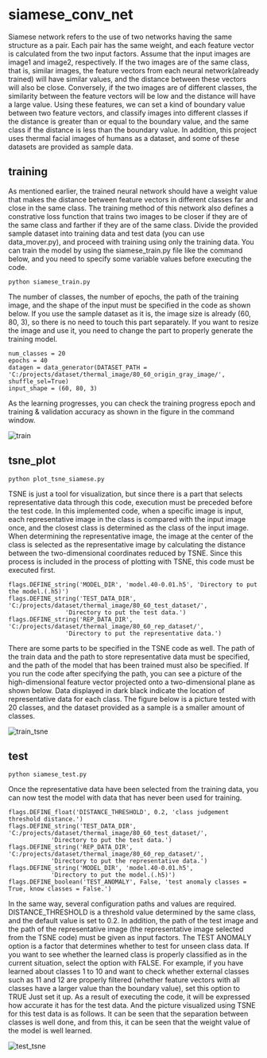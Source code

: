 # siamese_conv_net

Siamese network refers to the use of two networks having the same structure as a pair.
Each pair has the same weight, and each feature vector is calculated from the two input factors.
Assume that the input images are image1 and image2, respectively.
If the two images are of the same class, that is, similar images, the feature vectors from each neural network(already trained) will have similar values, 
and the distance between these vectors will also be close.
Conversely, if the two images are of different classes, the similarity between the feature vectors will be low and the distance will have a large value.
Using these features, we can set a kind of boundary value between two feature vectors,
and classify images into different classes if the distance is greater than or equal to the boundary value, 
and the same class if the distance is less than the boundary value.
In addition, this project uses thermal facial images of humans as a dataset, and some of these datasets are provided as sample data.

training  
-----------------------
As mentioned earlier, the trained neural network should have a 
weight value that makes the distance between feature vectors in different classes far and close in the same class.
The training method of this network also defines a constrative loss function that trains two images to be closer 
if they are of the same class and farther if they are of the same class.
Divide the provided sample dataset into training data and test data (you can use data_mover.py), and proceed with training using only the training data.
You can train the model by using the siamese_train.py file like the command below, and you need to specify some variable values before executing the code.

    python siamese_train.py


The number of classes, the number of epochs, the path of the training image, and the shape of the input must be specified in the code as shown below.
If you use the sample dataset as it is, the image size is already (60, 80, 3), so there is no need to touch this part separately. 
If you want to resize the image and use it, you need to change the part to properly generate the training model.

    num_classes = 20
    epochs = 40
    datagen = data_generator(DATASET_PATH = 'C:/projects/dataset/thermal_image/80_60_origin_gray_image/', shuffle_sel=True)
    input_shape = (60, 80, 3)
    
As the learning progresses, you can check the training progress epoch and training & validation accuracy as shown in the figure in the command window.  
  
![train](https://user-images.githubusercontent.com/84235639/119297708-76d94980-bc96-11eb-92e4-19286c51bae2.JPG)

tsne_plot
--------------------
    python plot_tsne_siamese.py  
    
TSNE is just a tool for visualization, but since there is a part that selects representative data through this code, execution must be preceded before the test code.
In this implemented code, when a specific image is input, each representative image in the class is compared with the input image once, 
and the closest class is determined as the class of the input image.
When determining the representative image,
the image at the center of the class is selected as the representative image by calculating the distance between the two-dimensional coordinates reduced by TSNE. 
Since this process is included in the process of plotting with TSNE, this code must be executed first.


    flags.DEFINE_string('MODEL_DIR', 'model.40-0.01.h5', 'Directory to put the model.(.h5)')
    flags.DEFINE_string('TEST_DATA_DIR', 'C:/projects/dataset/thermal_image/80_60_test_dataset/', 
                    'Directory to put the test data.')
    flags.DEFINE_string('REP_DATA_DIR', 'C:/projects/dataset/thermal_image/80_60_rep_dataset/', 
                    'Directory to put the representative data.')  


There are some parts to be specified in the TSNE code as well. 
The path of the train data and the path to store representative data must be specified, and the path of the model that has been trained must also be specified.
If you run the code after specifying the path, you can see a picture of the high-dimensional feature vector projected onto a two-dimensional plane as shown below. 
Data displayed in dark black indicate the location of representative data for each class.
The figure below is a picture tested with 20 classes, and the dataset provided as a sample is a smaller amount of classes.

![train_tsne](https://user-images.githubusercontent.com/84235639/119297711-76d94980-bc96-11eb-810c-cbe9d6b900a7.jpeg)  

test
------------------
    python siamese_test.py  
    
Once the representative data have been selected from the training data, you can now test the model with data that has never been used for training.  

    flags.DEFINE_float('DISTANCE_THRESHOLD', 0.2, 'class judgement threshold distance.')
    flags.DEFINE_string('TEST_DATA_DIR', 'C:/projects/dataset/thermal_image/80_60_test_dataset/',
                'Directory to put the test data.')
    flags.DEFINE_string('REP_DATA_DIR', 'C:/projects/dataset/thermal_image/80_60_rep_dataset/',
                'Directory to put the representative data.')
    flags.DEFINE_string('MODEL_DIR', 'model.40-0.01.h5',
                'Directory to put the model.(.h5)')
    flags.DEFINE_boolean('TEST_ANOMALY', False, 'test anomaly classes = True, know classes = False.')
    

In the same way, several configuration paths and values are required. 
DISTANCE_THRESHOLD is a threshold value determined by the same class, and the default value is set to 0.2.
In addition, the path of the test image and the path of the representative image (the representative image selected from the TSNE code) must be given as input factors.
The TEST ANOMALY option is a factor that determines whether to test for unseen class data.
If you want to see whether the learned class is properly classified as in the current situation, 
select the option with FALSE. For example, 
if you have learned about classes 1 to 10 and want to check whether external classes such as 
11 and 12 are properly filtered (whether feature vectors with all classes have a larger value than the boundary value), set this option to TRUE Just set it up.
As a result of executing the code, it will be expressed how accurate it has for the test data.
And the picture visualized using TSNE for this test data is as follows. 
It can be seen that the separation between classes is well done, and from this, it can be seen that the weight value of the model is well learned.

![test_tsne](https://user-images.githubusercontent.com/84235639/119297704-75a81c80-bc96-11eb-925d-b94ece195384.jpeg)
